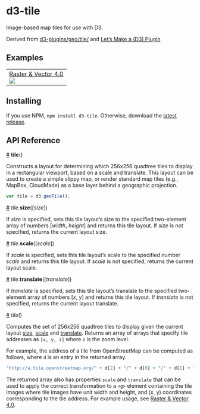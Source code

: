 # d3-tile
Image-based map tiles for use with D3.

Derived from [d3-plugins/geo/tile/](https://github.com/d3/d3-plugins/tree/master/geo/tile) and [Let’s Make a (D3) Plugin](https://bost.ocks.org/mike/d3-plugin/)

## Examples


<table>
  <tr>
    <td>
      <a href="http://bl.ocks.org/curran/e857dbe6db49d4cac379855b0b6b58e9">Raster & Vector 4.0</a>
      <br>
      <a href="http://bl.ocks.org/curran/e857dbe6db49d4cac379855b0b6b58e9">
        <img src="http://bl.ocks.org/curran/raw/e857dbe6db49d4cac379855b0b6b58e9/thumbnail.png">
      </a>
    </td>
  </tr>
</table>

## Installing

If you use NPM, `npm install d3-tile`. Otherwise, download the [latest release](https://github.com/d3/d3-tile/releases/latest).

## API Reference

<a href="#tile" name="tile">#</a> <b>tile</b>()

Constructs a layout for determining which 256x256 quadtree tiles to display in a rectangular viewport, based on a scale and translate. This layout can be used to create a simple slippy map, or render standard map tiles (e.g., MapBox, CloudMade) as a base layer behind a geographic projection.

```js
var tile = d3.geoTile();
```

<a href="#tile_size" name="tile_size">#</a> <i>tile</i>.<b>size</b>([<i>size</i>])

If *size* is specified, sets this tile layout’s size to the specified two-element array of numbers [*width*, *height*] and returns this tile layout. If *size* is not specified, returns the current layout size.

<a href="#tile_scale" name="tile_scale">#</a> <i>tile</i>.<b>scale</b>([<i>scale</i>])

If *scale* is specified, sets this tile layout’s scale to the specified number *scale* and returns this tile layout. If *scale* is not specified, returns the current layout scale.

<a href="#tile_translate" name="tile_translate">#</a> <i>tile</i>.<b>translate</b>([<i>translate</i>])

If *translate* is specified, sets this tile layout’s translate to the specified two-element array of numbers [*x*, *y*] and returns this tile layout. If *translate* is not specified, returns the current layout translate.

<a href="#tile_size" name="tile_size">#</a> <i>tile</i>()

Computes the set of 256x256 quadtree tiles to display given the current layout [size](#tile_size), [scale](#tile_scale) and [translate](#tile_translate). Returns an array of arrays that specify tile addresses as `[x, y, z]` where `z` is the zoom level.

For example, the address of a tile from OpenStreetMap can be computed as follows, where `d` is an entry in the returned array.

```js
"http://a.tile.openstreetmap.org/" + d[2] + "/" + d[0] + "/" + d[1] + ".png";
```

The returned array also has properties `scale` and `translate` that can be used to apply the correct transformation to a `<g>` element containing the tile images where tile images have unit width and height, and (x, y) coordinates corresponding to the tile address. For example usage, see [Raster & Vector 4.0](http://bl.ocks.org/curran/e857dbe6db49d4cac379855b0b6b58e9).
